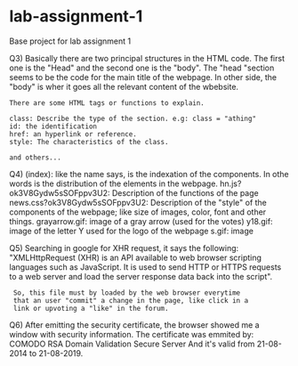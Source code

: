 # lab-assignment-1
Base project for lab assignment 1

Q3) Basically there are two principal structures in the HTML code. The first one is the "Head" and the second one is the "body".
    The "head "section seems to be the code for the main title of the webpage. In other side, the "body" is wher it goes all the 
    relevant content of the wbebsite. 
	
    There are some HTML tags or functions to explain.

    class: Describe the type of the section. e.g: class = "athing"
    id: the identification
    href: an hyperlink or reference.
    style: The characteristics of the class.

    and others...

Q4) (index): like the name says, is the indexation of the components. In othe words is the distribution of the elements in the webpage.
     hn.js?ok3V8Gydw5sSOFppv3U2: Description of the functions of the page
     news.css?ok3V8Gydw5sSOFppv3U2: Description of the "style" of the components of the webpage; like size of images, color, font and other things.
     grayarrow.gif: image of a gray arrow (used for the votes)
     y18.gif: image of the letter Y used for the logo of the webpage
     s.gif: image
     
Q5) Searching in google for XHR request, it says the following:
     "XMLHttpRequest (XHR) is an API available to web browser 
     scripting languages such as JavaScript. It is used to 
     send HTTP or HTTPS requests to a web server and load the 
     server response data back into the script". 
	
     So, this file must by loaded by the web browser everytime 
     that an user "commit" a change in the page, like click in a 
     link or upvoting a "like" in the forum. 

Q6) After emitting the security certificate, the browser showed 
    me a window with security information.
    The certificate was emmited by: COMODO RSA Domain 
                                    Validation Secure Server
    And it's valid from 21-08-2014 to 21-08-2019.
